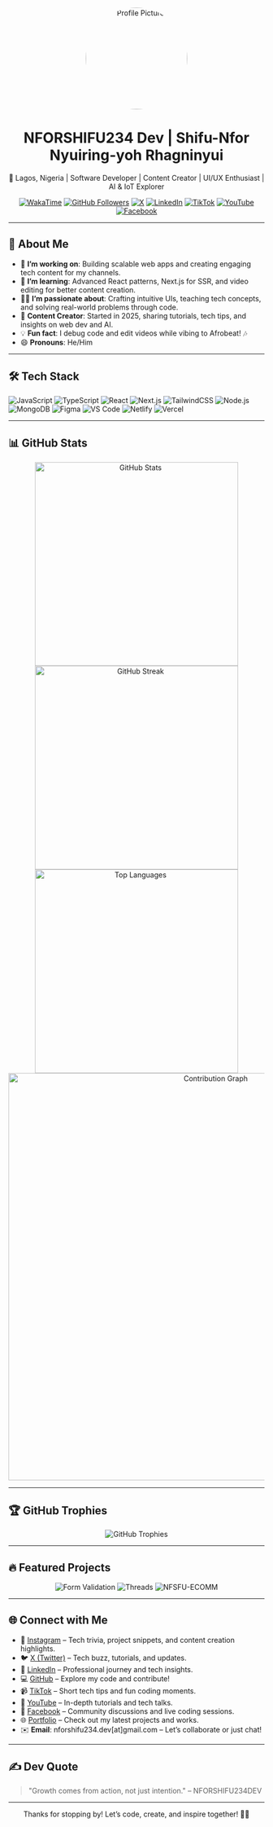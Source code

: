 <div align="center">
  <img src="https://static-nforshifu234dev.netlify.app/NFORSHIFU234Dev-Dark-Logo.png" alt="Profile Picture" width="200px" height="200px" style="border-radius: 50%; object-fit: contain;">
  <h1>NFORSHIFU234 Dev | Shifu-Nfor Nyuiring-yoh Rhagninyui</h1>
  <p>📍 Lagos, Nigeria | Software Developer | Content Creator | UI/UX Enthusiast | AI & IoT Explorer</p>
</div>

<div align="center">
  <a href="https://wakatime.com/@nforshifu234dev"><img src="https://wakatime.com/badge/user/018d0a3b-4139-453c-b5c4-7a01d53a2015.svg?style=flat" alt="WakaTime"></a>
  <a href="https://github.com/nforshifu234dev?tab=followers"><img src="https://img.shields.io/github/followers/nforshifu234dev?logo=github&style=flat" alt="GitHub Followers"></a>
  <a href="https://x.com/nforshifu234dev"><img src="https://img.shields.io/twitter/follow/nforshifu234dev?style=flat&logo=X" alt="X"></a>
  <a href="https://www.linkedin.com/in/nforshifu234dev/"><img src="https://img.shields.io/badge/LinkedIn-%230077B5?logo=linkedin&logoColor=white" alt="LinkedIn"></a>
  <a href="https://www.tiktok.com/@nforshifu234dev"><img src="https://img.shields.io/badge/TikTok-000000?logo=tiktok&logoColor=white" alt="TikTok"></a>
  <a href="https://www.youtube.com/@nforshifu234dev"><img src="https://img.shields.io/badge/YouTube-FF0000?logo=youtube&logoColor=white" alt="YouTube"></a>
  <a href="https://www.facebook.com/nforshifu234dev"><img src="https://img.shields.io/badge/Facebook-1877F2?logo=facebook&logoColor=white" alt="Facebook"></a>
</div>

---

## 🌟 About Me

- 🔭 **I’m working on**: Building scalable web apps and creating engaging tech content for my channels.
- 🌱 **I’m learning**: Advanced React patterns, Next.js for SSR, and video editing for better content creation.
- 👨‍💻 **I’m passionate about**: Crafting intuitive UIs, teaching tech concepts, and solving real-world problems through code.
- 🎥 **Content Creator**: Started in 2025, sharing tutorials, tech tips, and insights on web dev and AI.
- 💡 **Fun fact**: I debug code and edit videos while vibing to Afrobeat! 🎶
- 😄 **Pronouns**: He/Him

---

## 🛠️ Tech Stack

![JavaScript](https://img.shields.io/badge/javascript-%23323330.svg?style=flat&logo=javascript&logoColor=%23F7DF1E)
![TypeScript](https://img.shields.io/badge/typescript-%23007ACC.svg?style=flat&logo=typescript&logoColor=white)
![React](https://img.shields.io/badge/react-%2320232a.svg?style=flat&logo=react&logoColor=%2361DAFB)
![Next.js](https://img.shields.io/badge/next.js-000000.svg?style=flat&logo=next.js&logoColor=white)
![TailwindCSS](https://img.shields.io/badge/tailwindcss-%2338B2AC.svg?style=flat&logo=tailwind-css&logoColor=white)
![Node.js](https://img.shields.io/badge/node.js-%2343853D.svg?style=flat&logo=node.js&logoColor=white)
![MongoDB](https://img.shields.io/badge/MongoDB-%234ea94b.svg?style=flat&logo=mongodb&logoColor=white)
![Figma](https://img.shields.io/badge/figma-%23F24E1E.svg?style=flat&logo=figma&logoColor=white)
![VS Code](https://img.shields.io/badge/VS%20Code-0078d7.svg?style=flat&logo=visual-studio-code&logoColor=white)
![Netlify](https://img.shields.io/badge/netlify-%23000000.svg?style=flat&logo=netlify&logoColor=#00C7B7)
![Vercel](https://img.shields.io/badge/vercel-%23000000.svg?style=flat&logo=vercel&logoColor=white)

---

## 📊 GitHub Stats

<div align="center">
  <img src="https://github-readme-stats.vercel.app/api?username=nforshifu234dev&show_icons=true&theme=radical" alt="GitHub Stats" width="400"/>
  <img src="https://streak-stats.demolab.com/?user=nforshifu234dev&theme=radical" alt="GitHub Streak" width="400"/>
  <img src="https://github-readme-stats.vercel.app/api/top-langs/?username=nforshifu234dev&layout=compact&theme=radical" alt="Top Languages" width="400"/>
  <img src="https://github-readme-activity-graph.vercel.app/graph?username=nforshifu234dev&theme=radical" alt="Contribution Graph" width="800"/>
</div>

---

## 🏆 GitHub Trophies

<div align="center">
  <img src="https://github-profile-trophy.vercel.app/?username=nforshifu234dev&theme=radical&no-frame=true&margin-w=15" alt="GitHub Trophies"/>
</div>

---

## 🔥 Featured Projects

<div align="center">
  <img src="https://github-readme-stats.vercel.app/api/pin/?username=nforshifu234dev&repo=nfsfu234-form-validation&theme=radical" alt="Form Validation"/>
  <img src="https://github-readme-stats.vercel.app/api/pin/?username=nforshifu234dev&repo=threads&theme=radical" alt="Threads"/>
  <img src="https://github-readme-stats.vercel.app/api/pin/?username=nforshifu234dev&repo=NFSFU-ECOMM&theme=radical" alt="NFSFU-ECOMM"/>
</div>

---

## 🌐 Connect with Me

- 📸 [Instagram](https://www.instagram.com/nforshifu234dev/) – Tech trivia, project snippets, and content creation highlights.
- 🐦 [X (Twitter)](https://x.com/nforshifu234dev/) – Tech buzz, tutorials, and updates.
- 💼 [LinkedIn](https://www.linkedin.com/in/nforshifu234dev/) – Professional journey and tech insights.
- 💻 [GitHub](https://github.com/nforshifu234dev) – Explore my code and contribute!
- 📹 [TikTok](https://www.tiktok.com/@nforshifu234dev) – Short tech tips and fun coding moments.
- 🎥 [YouTube](https://www.youtube.com/@nforshifu234dev) – In-depth tutorials and tech talks.
- 📘 [Facebook](https://www.facebook.com/nforshifu234dev) – Community discussions and live coding sessions.
- 🌐 [Portfolio](https://nforshifu234dev.vercel.app/) – Check out my latest projects and works.
- ✉️ **Email**: nforshifu234.dev[at]gmail.com – Let’s collaborate or just chat!

---

## ✍️ Dev Quote

> "Growth comes from action, not just intention." – NFORSHIFU234DEV

---

<div align="center">
  <p>Thanks for stopping by! Let’s code, create, and inspire together! 🖤✨</p>
</div>
